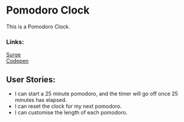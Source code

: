 # Pomodoro Clock
This is a Pomodoro Clock.

### Links:   
[Surge](http://mattchere-pomo-clock.surge.sh)   
[Codepen](https://codepen.io/mattchere/pen/rzGGRR)

## User Stories:
- I can start a 25 minute pomodoro, and the timer will go off once 25 minutes has elapsed.
- I can reset the clock for my next pomodoro.
- I can customise the length of each pomodoro.

